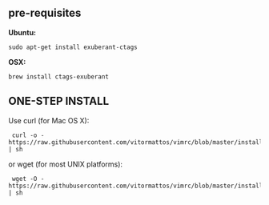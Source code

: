 ## pre-requisites

**Ubuntu:**

    sudo apt-get install exuberant-ctags

**OSX:**

    brew install ctags-exuberant

## ONE-STEP INSTALL

Use curl (for Mac OS X):

     curl -o - https://raw.githubusercontent.com/vitormattos/vimrc/blob/master/install.sh | sh

or wget (for most UNIX platforms):

     wget -O - https://raw.githubusercontent.com/vitormattos/vimrc/blob/master/install.sh | sh
